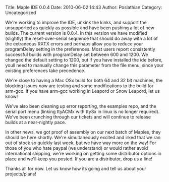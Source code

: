 Title: Maple IDE 0.0.4
Date: 2010-06-02 14:43
Author: Poslathian
Category: Uncategorized

We're working to improve the IDE, unkink the kinks, and support the
unsupported as quickly as possible and have been pushing a lot of new
builds. The current version is 0.0.4. In this version we have modified
(slightly) the reset-over-serial sequence that should do away with a lot
of the extraneous RXTX errors and perhaps allow you to reduce your
programDelay setting in the preferences. Most users report consistently
successful builds with programDelay set between 600 and 1200. We changed
the default setting to 1200, but if you have installed the ide before,
youll need to manually change this parameter from the file menu, since
your existing preferences take precedence.

We're close to having a Mac OSx build for both 64 and 32 bit machines,
the blocking issues now are testing and some modifications to the build
for arm-gcc. If you have arm-gcc working in Leapord or Snow Leapord, let
us know!

We've also been cleaning up error reporting, the examples repo, and the
serial port menu (linking ttyACMx with ttySx in linux is no longer
required). We've been crunching through our tickets and will continue to
release builds at a near-nightly pace.

In other news, we got proof of assembly on our next batch of Maples,
they should be here shortly. We're simultaneously excited and irked that
we ran out of stock so quickly last week, but we have way more on the
way! For those of you who hate paypal (we understand) or would rather
avoid international shipping, we're working on getting some distributor
options in place and we'll keep you posted. If you are a distributor,
drop us a line!

Thanks all for now. Let us know how its going and tell us about your
projects/plans!
